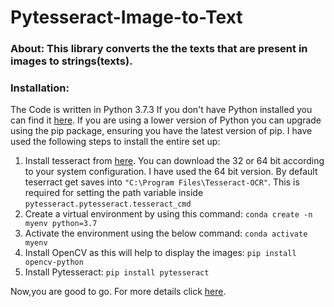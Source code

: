 # Pytesseract-Image-to-Text


### About: This library converts the the texts that are present in images to strings(texts). 


### Installation:
The Code is written in Python 3.7.3 If you don't have Python installed you can find it [here](https://www.python.org/downloads/). If you are using a lower version of Python you can upgrade using the pip package, ensuring you have the latest version of pip. I have used the following steps to install the entire set up:
1. Install tesseract from [here](https://github.com/UB-Mannheim/tesseract/wiki). You can download the 32 or 64 bit according to your system configuration. I have used the 64 bit version. By default teserract get saves into ```"C:\Program Files\Tesseract-OCR"```. This is required for setting the path variable inside ```pytesseract.pytesseract.tesseract_cmd```
2. Create a virtual environment by using this command:
```conda create -n myenv python=3.7```
3. Activate the environment using the below command:
```conda activate myenv```
4. Install OpenCV as this will help to display the images:
```pip install opencv-python```
5. Install Pytesseract:
```pip install pytesseract```

Now,you are good to go. For more details click [here](https://github.com/UB-Mannheim/tesseract/wiki).



